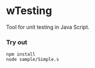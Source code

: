# wTesting

Tool for unit testing in Java Script.

### Try out

```
npm install
node sample/Simple.s
```

































